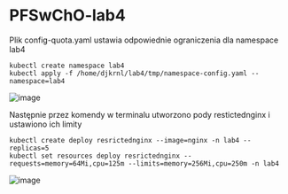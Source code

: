 # PFSwChO-lab4

Plik config-quota.yaml ustawia odpowiednie ograniczenia dla namespace lab4

```
kubectl create namespace lab4
kubectl apply -f /home/djkrnl/lab4/tmp/namespace-config.yaml --namespace=lab4
```

![image](https://github.com/W-Sarnowski/PFSwChO-lab4/assets/32043288/8f52eaf4-bf52-457a-b03a-17e1a6120c65)

Następnie przez komendy w terminalu utworzono pody restictednginx i ustawiono ich limity

```
kubectl create deploy resrictednginx --image=nginx -n lab4 --replicas=5
kubectl set resources deploy resrictednginx --requests=memory=64Mi,cpu=125m --limits=memory=256Mi,cpu=250m -n lab4
```

![image](https://github.com/W-Sarnowski/PFSwChO-lab4/assets/32043288/47fb8dc6-975f-437f-9d63-3db15327cdb1)
